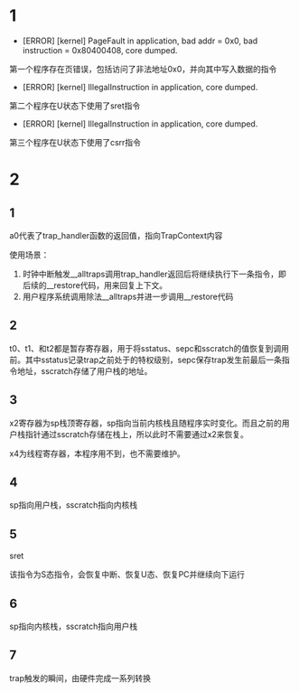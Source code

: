 # 1

- [ERROR] [kernel] PageFault in application, bad addr = 0x0, bad instruction = 0x80400408, core dumped.

第一个程序存在页错误，包括访问了非法地址0x0，并向其中写入数据的指令

- [ERROR] [kernel] IllegalInstruction in application, core dumped.

第二个程序在U状态下使用了sret指令

- [ERROR] [kernel] IllegalInstruction in application, core dumped.

第三个程序在U状态下使用了csrr指令

# 2

## 1

a0代表了trap_handler函数的返回值，指向TrapContext内容

使用场景：
1. 时钟中断触发__alltraps调用trap_handler返回后将继续执行下一条指令，即后续的__restore代码，用来回复上下文。
2. 用户程序系统调用除法__alltraps并进一步调用__restore代码

## 2

t0、t1、和t2都是暂存寄存器，用于将sstatus、sepc和sscratch的值恢复到调用前。其中sstatus记录trap之前处于的特权级别，sepc保存trap发生前最后一条指令地址，sscratch存储了用户栈的地址。

## 3

x2寄存器为sp栈顶寄存器，sp指向当前内核栈且随程序实时变化。而且之前的用户栈指针通过sscratch存储在栈上，所以此时不需要通过x2来恢复。

x4为线程寄存器，本程序用不到，也不需要维护。

## 4

sp指向用户栈，sscratch指向内核栈

## 5

sret

该指令为S态指令，会恢复中断、恢复U态、恢复PC并继续向下运行

## 6 

sp指向内核栈，sscratch指向用户栈

## 7

trap触发的瞬间，由硬件完成一系列转换

